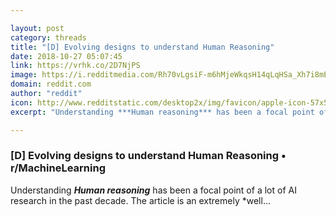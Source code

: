 ```yaml
---

layout: post
category: threads
title: "[D] Evolving designs to understand Human Reasoning"
date: 2018-10-27 05:07:45
link: https://vrhk.co/2D7NjPS
image: https://i.redditmedia.com/Rh70vLgsiF-m6hMjeWkqsH14qLqHSa_Xh7i8mEenp_o.jpg?w=320&s=920e8f98493bb709f7bfc426000337b7
domain: reddit.com
author: "reddit"
icon: http://www.redditstatic.com/desktop2x/img/favicon/apple-icon-57x57.png
excerpt: "Understanding ***Human reasoning*** has been a focal point of a lot of AI research in the past decade. The article is an extremely *well..."

---
```


### [D] Evolving designs to understand Human Reasoning • r/MachineLearning

Understanding ***Human reasoning*** has been a focal point of a lot of AI research in the past decade. The article is an extremely *well...